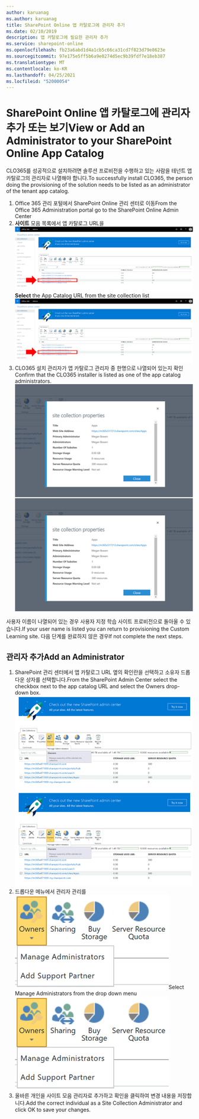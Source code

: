 ```yaml
---
author: karuanag
ms.author: karuanag
title: SharePoint Online 앱 카탈로그에 관리자 추가
ms.date: 02/10/2019
description: 앱 카탈로그에 필요한 관리자 추가
ms.service: sharepoint-online
ms.openlocfilehash: fb23a6abd1d4a1cb5c66ca31cd7f823d79e8623e
ms.sourcegitcommit: 97e175e5ff5b6a9e0274d5ec9b39fdf7e18eb387
ms.translationtype: MT
ms.contentlocale: ko-KR
ms.lasthandoff: 04/25/2021
ms.locfileid: "52000054"
---
```

# <a name="view-or-add-an-administrator-to-your-sharepoint-online-app-catalog"></a><span data-ttu-id="ba819-103">SharePoint Online 앱 카탈로그에 관리자 추가 또는 보기</span><span class="sxs-lookup"><span data-stu-id="ba819-103">View or Add an Administrator to your SharePoint Online App Catalog</span></span>

<span data-ttu-id="ba819-104">CLO365를 성공적으로 설치하려면 솔루션 프로비전을 수행하고 있는 사람을 테넌트 앱 카탈로그의 관리자로 나열해야 합니다.</span><span class="sxs-lookup"><span data-stu-id="ba819-104">To successfully install CLO365, the person doing the provisioning of the solution needs to be listed as an administrator of the tenant app catalog.</span></span>

1. <span data-ttu-id="ba819-105">Office 365 관리 포털에서 SharePoint Online 관리 센터로 이동</span><span class="sxs-lookup"><span data-stu-id="ba819-105">From the Office 365 Administration portal go to the SharePoint Online Admin Center</span></span>
1. <span data-ttu-id="ba819-106">**사이트** 모음 목록에서 앱 카탈로그 URL을 ![appadmin_url.png](media/appadmin_url.png)</span><span class="sxs-lookup"><span data-stu-id="ba819-106">**Select** the App Catalog URL from the site collection list ![appadmin_url.png](media/appadmin_url.png)</span></span>
1. <span data-ttu-id="ba819-107">CLO365 설치 관리자가 앱 카탈로그 관리자 중 한명으로 나열되어 있는지 확인</span><span class="sxs-lookup"><span data-stu-id="ba819-107">Confirm that the CLO365 installer is listed as one of the app catalog administrators.</span></span>
<span data-ttu-id="ba819-108">![appadmin_dialog.png](media/appadmin_dialog.png)</span><span class="sxs-lookup"><span data-stu-id="ba819-108">![appadmin_dialog.png](media/appadmin_dialog.png)</span></span>

<span data-ttu-id="ba819-109">사용자 이름이 나열되어 있는 경우 사용자 지정 학습 사이트 프로비전으로 돌아올 수 있습니다.</span><span class="sxs-lookup"><span data-stu-id="ba819-109">If your user name is listed you can return to provisioning the Custom Learning site.</span></span>  <span data-ttu-id="ba819-110">다음 단계를 완료하지 않은 경우</span><span class="sxs-lookup"><span data-stu-id="ba819-110">If not complete the next steps.</span></span> 

## <a name="add-an-administrator"></a><span data-ttu-id="ba819-111">관리자 추가</span><span class="sxs-lookup"><span data-stu-id="ba819-111">Add an Administrator</span></span>

1. <span data-ttu-id="ba819-112">SharePoint 관리 센터에서 앱 카탈로그 URL 옆의 확인란을 선택하고 소유자 드롭다운 상자를 선택합니다.</span><span class="sxs-lookup"><span data-stu-id="ba819-112">From the SharePoint Admin Center select the checkbox next to the app catalog URL and select the Owners drop-down box.</span></span>
<span data-ttu-id="ba819-113">![appadmin_owner.png](media/appadmin_owner.png)</span><span class="sxs-lookup"><span data-stu-id="ba819-113">![appadmin_owner.png](media/appadmin_owner.png)</span></span>
1. <span data-ttu-id="ba819-114">드롭다운 메뉴에서 관리자 관리를 ![appadmin_owner.png](media/appadmin_manage.png)</span><span class="sxs-lookup"><span data-stu-id="ba819-114">Select Manage Administrators from the drop down menu ![appadmin_owner.png](media/appadmin_manage.png)</span></span>
1. <span data-ttu-id="ba819-115">올바른 개인을 사이트 모음 관리자로 추가하고 확인을 클릭하여 변경 내용을 저장합니다.</span><span class="sxs-lookup"><span data-stu-id="ba819-115">Add the correct individual as a Site Collection Administrator and click OK to save your changes.</span></span>
